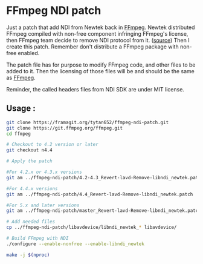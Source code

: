 # FFmpeg NDI patch

Just a patch that add NDI from Newtek back in [FFmpeg](http://ffmpeg.org/). Newtek distributed FFmpeg compiled with non-free component infringing FFmpeg's license, then FFmpeg team decide to remove NDI protocol from it. ([source](https://trac.ffmpeg.org/ticket/7589))
Then I create this patch. Remember don't distribute a FFmpeg package with non-free enabled.

The patch file has for purpose to modify FFmpeg code, and other files to be added to it.
Then the licensing of those files will be and should be the same as [FFmpeg](https://git.ffmpeg.org/gitweb/ffmpeg.git/blob/HEAD:/LICENSE.md).

Reminder, the called headers files from NDI SDK are under MIT license.

## Usage :

``` bash
git clone https://framagit.org/tytan652/ffmpeg-ndi-patch.git
git clone https://git.ffmpeg.org/ffmpeg.git
cd ffmpeg

# Checkout to 4.2 version or later
git checkout n4.4

# Apply the patch

#For 4.2.x or 4.3.x versions
git am ../ffmpeg-ndi-patch/4.2-4.3_Revert-lavd-Remove-libndi_newtek.patch

#For 4.4.x versions
git am ../ffmpeg-ndi-patch/4.4_Revert-lavd-Remove-libndi_newtek.patch

#For 5.x and later versions
git am ../ffmpeg-ndi-patch/master_Revert-lavd-Remove-libndi_newtek.patch

# Add needed files
cp ../ffmpeg-ndi-patch/libavdevice/libndi_newtek_* libavdevice/

# Build FFmpeg with NDI
./configure --enable-nonfree --enable-libndi_newtek

make -j $(nproc)
```
